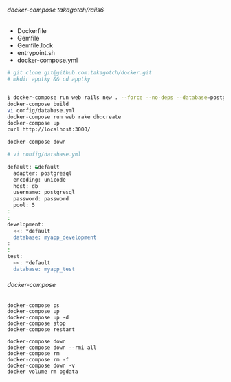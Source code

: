 ###### docker-compose takagotch/rails6

- Dockerfile
- Gemfile
- Gemfile.lock
- entrypoint.sh
- docker-compose.yml

```sh
# git clone git@github.com:takagotch/docker.git
# mkdir apptky && cd apptky


$ docker-compose run web rails new . --force --no-deps --database=postgresql --skip-bundle
docker-compose build
vi config/database.yml
docker-compose run web rake db:create
docker-compose up
curl http://localhost:3000/

docker-compose down
```

```sh
# vi config/database.yml

default: &default
  adapter: postgresql
  encoding: unicode
  host: db
  username: postgresql
  password: password 
  pool: 5
:
:
development:
  <<: *default
  database: myapp_development
:
:
test:
  <<: *default
  database: myapp_test

```

###### docker-compose
```
docker-compose ps
docker-compose up
docker-compose up -d
docker-compose stop
docker-compose restart

docker-compose down
docker-compose down --rmi all
docker-compose rm 
docker-compose rm -f
docker-compose down -v
docker volume rm pgdata
```


